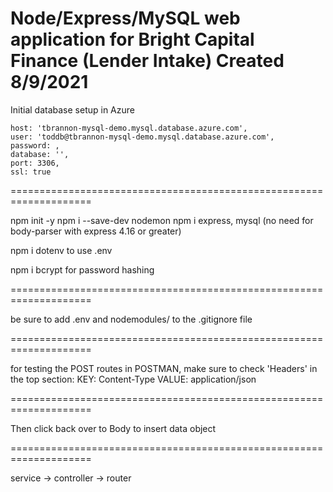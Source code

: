 Node/Express/MySQL web application for Bright Capital Finance (Lender Intake)
Created 8/9/2021
====================================================================
Initial database setup in Azure

    host: 'tbrannon-mysql-demo.mysql.database.azure.com',
    user: 'toddb@tbrannon-mysql-demo.mysql.database.azure.com',
    password: ,
    database: '',
    port: 3306,
    ssl: true

====================================================================

npm init -y
npm i --save-dev nodemon
npm i express, mysql (no need for body-parser with express 4.16 or greater)

npm i dotenv to use .env

npm i bcrypt for password hashing

====================================================================

be sure to add .env and nodemodules/ to the .gitignore file

====================================================================

for testing the POST routes in POSTMAN, make sure to check 'Headers' in the top section:
KEY: Content-Type
VALUE: application/json

====================================================================

Then click back over to Body to insert data object

====================================================================

service -> controller -> router